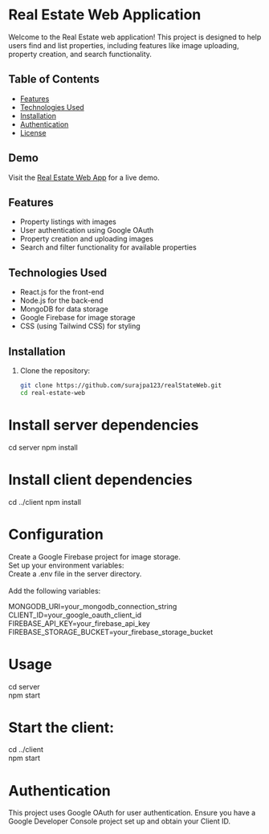# Real Estate Web Application

Welcome to the Real Estate web application! This project is designed to help users find and list properties, including features like image uploading, property creation, and search functionality.

## Table of Contents
- [Features](#features)
- [Technologies Used](#technologies-used)
- [Installation](#installation)
- [Authentication](#authentication)
- [License](#license)

## Demo
Visit the [Real Estate Web App](https://real-state-web-phi.vercel.app/) for a live demo.

## Features
- Property listings with images
- User authentication using Google OAuth
- Property creation and uploading images
- Search and filter functionality for available properties

## Technologies Used
- React.js for the front-end
- Node.js for the back-end
- MongoDB for data storage
- Google Firebase for image storage
- CSS (using Tailwind CSS) for styling

## Installation
1. Clone the repository:
   ```bash
   git clone https://github.com/surajpa123/realStateWeb.git
   cd real-estate-web


# Install server dependencies
cd server
npm install

# Install client dependencies
cd ../client
npm install

# Configuration
Create a Google Firebase project for image storage.<br/>
Set up your environment variables:<br/>
Create a .env file in the server directory.<br/><br/>
Add the following variables:<br/>

MONGODB_URI=your_mongodb_connection_string
CLIENT_ID=your_google_oauth_client_id
FIREBASE_API_KEY=your_firebase_api_key
FIREBASE_STORAGE_BUCKET=your_firebase_storage_bucket

# Usage
cd server <br/>
npm start

# Start the client:
cd ../client <br/>
npm start


# Authentication
This project uses Google OAuth for user authentication. Ensure you have a Google Developer Console project set up and obtain your Client ID.






